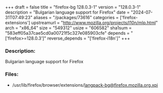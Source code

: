 +++
draft = false
title = "firefox-bg 128.0.3-1"
version = "128.0.3-1"
description = "Bulgarian language support for Firefox"
date = "2024-07-31T07:49:23"
aliases = "/packages/73616"
categories = ['firefox-extensions']
upstreamurl = "http://www.mozilla.org/projects/l10n/mlp.html"
arch = "x86_64"
size = "549312"
usize = "606582"
sha1sum = "583eff05a37cae5cd0a00721f5c327e085903cfe"
depends = "['firefox>=128.0.3']"
reverse_depends = "['firefox-i18n']"
+++
### Description: 
Bulgarian language support for Firefox

### Files: 
* /usr/lib/firefox/browser/extensions/langpack-bg@firefox.mozilla.org.xpi

